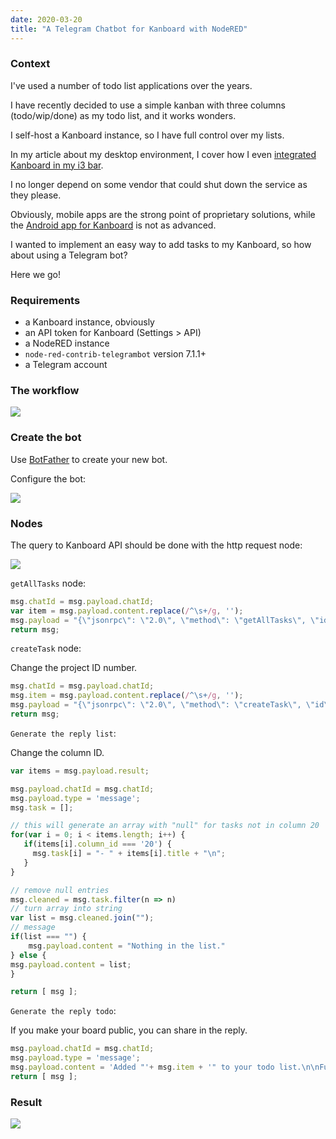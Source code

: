 ```yaml
---
date: 2020-03-20
title: "A Telegram Chatbot for Kanboard with NodeRED"
---
```


### Context

I've used a number of todo list applications over the years.

I have recently decided to use a simple kanban with three columns (todo/wip/done) as my todo list, and it works wonders.

I self-host a Kanboard instance, so I have full control over my lists.

In my article about my desktop environment, I cover how I even [integrated Kanboard in my i3 bar](https://blog.wains.be/2019/2019-12-11-my-linux-desktop-environment/#todo-list).

I no longer depend on some vendor that could shut down the service as they please.

Obviously, mobile apps are the strong point of proprietary solutions, while the [Android app for Kanboard](https://f-droid.org/en/packages/nl.patrickkostjens.kandroid/) is not as advanced.

I wanted to implement an easy way to add tasks to my Kanboard, so how about using a Telegram bot?

Here we go!

### Requirements

- a Kanboard instance, obviously
- an API token for Kanboard (Settings > API)
- a NodeRED instance
- `node-red-contrib-telegrambot` version 7.1.1+
- a Telegram account

### The workflow

![](https://blog.wains.be/images/nodered/workflow.png)

### Create the bot

Use [BotFather](https://core.telegram.org/bots#6-botfather) to create your new bot.

Configure the bot:

![](https://blog.wains.be/images/nodered/bot.png)

### Nodes

The query to Kanboard API should be done with the http request node:

![](https://blog.wains.be/images/nodered/query.png)

`getAllTasks` node:

```js
msg.chatId = msg.payload.chatId;
var item = msg.payload.content.replace(/^\s+/g, '');
msg.payload = "{\"jsonrpc\": \"2.0\", \"method\": \"getAllTasks\", \"id\": 1, \"params\": {\"project_id\": 6}}";
return msg;
```

`createTask` node:

Change the project ID number.

```js
msg.chatId = msg.payload.chatId;
msg.item = msg.payload.content.replace(/^\s+/g, '');
msg.payload = "{\"jsonrpc\": \"2.0\", \"method\": \"createTask\", \"id\": 1, \"params\": {\"title\": \"" + msg.item + "\", \"project_id\": 6}}";
return msg;
```

`Generate the reply list`:

Change the column ID.

```js
var items = msg.payload.result;

msg.payload.chatId = msg.chatId;
msg.payload.type = 'message';
msg.task = [];

// this will generate an array with "null" for tasks not in column 20
for(var i = 0; i < items.length; i++) {
   if(items[i].column_id === '20') {
     msg.task[i] = "- " + items[i].title + "\n";
   }
}

// remove null entries
msg.cleaned = msg.task.filter(n => n)
// turn array into string
var list = msg.cleaned.join("");
// message
if(list === "") {
    msg.payload.content = "Nothing in the list."
} else {
msg.payload.content = list;
}

return [ msg ];
```

`Generate the reply todo`:

If you make your board public, you can share in the reply.

```js
msg.payload.chatId = msg.chatId;
msg.payload.type = 'message';
msg.payload.content = 'Added "'+ msg.item + '" to your todo list.\n\nFull list at https://kanban.example.org/public/board/XXX';
return [ msg ];
```

### Result

![](https://blog.wains.be/images/nodered/telegram.png)